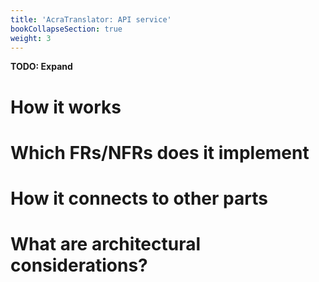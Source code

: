 ```yaml
---
title: 'AcraTranslator: API service'
bookCollapseSection: true
weight: 3
---
```


**TODO: Expand**

# How it works

# Which FRs/NFRs does it implement

# How it connects to other parts

# What are architectural considerations? 

